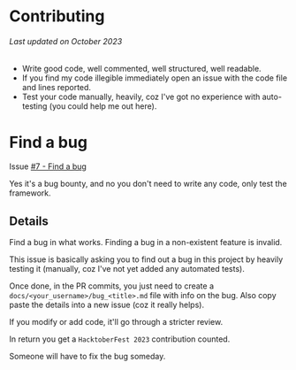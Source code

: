 # Contributing
###### Last updated on October 2023
- Write good code, well commented, well structured, well readable.
- If you find my code illegible immediately open an issue with the code file and lines reported.
- Test your code manually, heavily, coz I've got no experience with auto-testing (you could help me out here).

# Find a bug
Issue [#7 - Find a bug](https://github.com/AvirukBasak/jshp/issues/7)

Yes it's a bug bounty, and no you don't need to write any code, only test the framework.

## Details
Find a bug in what works. Finding a bug in a non-existent feature is invalid.

This issue is basically asking you to find out a bug in this project by heavily testing it (manually, coz I've not yet added any automated tests).

Once done, in the PR commits, you just need to create a `docs/<your_username>/bug_<title>.md` file with info on the bug. Also copy paste the details into a new issue (coz it really helps).

If you modify or add code, it'll go through a stricter review.

In return you get a `HacktoberFest 2023` contribution counted.

Someone will have to fix the bug someday.
